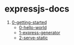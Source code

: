# expressjs-docs

1. [0-getting-started](./0-getting-started/)
    - [0-hello-world](./0-getting-started/0-hello-world/)
    - [1-express-generator](./0-getting-started/1-express-generator)
    - [2-serve-static](./0-getting-started/2-serve-static/)